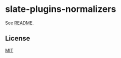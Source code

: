 # slate-plugins-normalizers

See [README](https://github.com/udecode/slate-plugins).

## License

[MIT](../../LICENSE)
